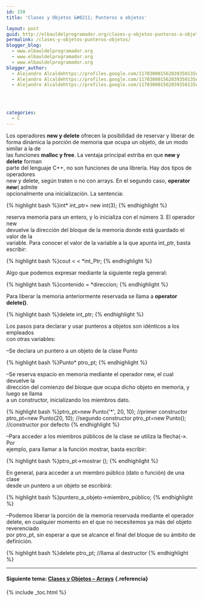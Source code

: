 ```yaml
---
id: 150
title: 'Clases y Objetos &#8211; Punteros a objetos'

layout: post
guid: http://elbauldelprogramador.org/clases-y-objetos-punteros-a-objetos/
permalink: /clases-y-objetos-punteros-objetos/
blogger_blog:
  - www.elbauldelprogramador.org
  - www.elbauldelprogramador.org
  - www.elbauldelprogramador.org
blogger_author:
  - Alejandro Alcaldehttps://profiles.google.com/117030001562039350135noreply@blogger.com
  - Alejandro Alcaldehttps://profiles.google.com/117030001562039350135noreply@blogger.com
  - Alejandro Alcaldehttps://profiles.google.com/117030001562039350135noreply@blogger.com

  
  
  
categories:
  - C
---
```

<div class="iconcpp">
</div>

Los operadores **new y delete** ofrecen la posibilidad de reservar y liberar de  
forma dinámica la porción de memoria que ocupa un objeto, de un modo similar a la de  
las funciones **malloc y free**. La ventaja principal estriba en que **new y delete** forman  
parte del lenguaje C++, no son funciones de una librería. Hay dos tipos de operadores  
new y delete, según traten o no con arrays. En el segundo caso, **operator new**( admite  
opcionalmente una inicialización. La sentencia:  
  
<!--ad-->

{% highlight bash %}int* int_ptr= new int(3);
{% endhighlight %}

reserva memoria para un entero, y lo inicializa con el número 3. El operador new  
devuelve la dirección del bloque de la memoria donde está guardado el valor de la  
variable. Para conocer el valor de la variable a la que apunta int_ptr, basta escribir:

{% highlight bash %}cout < < *int_Ptr;
{% endhighlight %}

Algo que podemos expresar mediante la siguiente regla general:

{% highlight bash %}contenido = *direccion;
{% endhighlight %}

Para liberar la memoria anteriormente reservada se llama a **operator delete()**.

{% highlight bash %}delete int_ptr;
{% endhighlight %}

Los pasos para declarar y usar punteros a objetos son idénticos a los empleados  
con otras variables:

&#8211;Se declara un puntero a un objeto de la clase Punto

{% highlight bash %}Punto* ptro_pt;
{% endhighlight %}

&#8211;Se reserva espacio en memoria mediante el operador new, el cual devuelve la  
dirección del comienzo del bloque que ocupa dicho objeto en memoria, y luego se llama  
a un constructor, inicializando los miembros dato.

{% highlight bash %}ptro_pt=new Punto('*', 20, 10); <span class="comentarios">//primer constructor</span>
ptro_pt=new Punto(20, 10);      <span class="comentarios">//segundo constructor</span>
ptro_pt=new Punto();            <span class="comentarios">//constructor por defecto</span>
{% endhighlight %}

&#8211;Para acceder a los miembros públicos de la clase se utiliza la flecha(-». Por  
ejemplo, para llamar a la función mostrar, basta escribir:

{% highlight bash %}ptro_pt->mostrar ();
{% endhighlight %}

En general, para acceder a un miembro público (dato o función) de una clase  
desde un puntero a un objeto se escribirá:

{% highlight bash %}puntero_a_objeto->miembro_público;
{% endhighlight %}

&#8211;Podemos liberar la porción de la memoria reservada mediante el operador  
delete, en cualquier momento en el que no necesitemos ya más del objeto reverenciado  
por ptro_pt, sin esperar a que se alcance el final del bloque de su ámbito de definición.

{% highlight bash %}delete ptro_pt;   <span class="comentarios">//llama al destructor</span>
{% endhighlight %}

* * *

#### Siguiente tema: [Clases y Objetos &#8211; Arrays][1] {.referencia}



 [1]: http://elbauldelprogramador.com/clases-y-objetos-arrays/

{% include _toc.html %}
